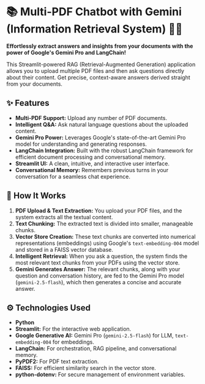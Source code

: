 # 📚 Multi-PDF Chatbot with Gemini (Information Retrieval System) 🧠✨

**Effortlessly extract answers and insights from your documents with the power of Google's Gemini Pro and LangChain!**

This Streamlit-powered RAG (Retrieval-Augmented Generation) application allows you to upload multiple PDF files and then ask questions directly about their content. Get precise, context-aware answers derived straight from your documents.


## ✨ Features

* **Multi-PDF Support:** Upload any number of PDF documents.
* **Intelligent Q&A:** Ask natural language questions about the uploaded content.
* **Gemini Pro Power:** Leverages Google's state-of-the-art Gemini Pro model for understanding and generating responses.
* **LangChain Integration:** Built with the robust LangChain framework for efficient document processing and conversational memory.
* **Streamlit UI:** A clean, intuitive, and interactive user interface.
* **Conversational Memory:** Remembers previous turns in your conversation for a seamless chat experience.


## 🚀 How It Works

1.  **PDF Upload & Text Extraction:** You upload your PDF files, and the system extracts all the textual content.
2.  **Text Chunking:** The extracted text is divided into smaller, manageable chunks.
3.  **Vector Store Creation:** These text chunks are converted into numerical representations (embeddings) using Google's `text-embedding-004` model and stored in a FAISS vector database.
4.  **Intelligent Retrieval:** When you ask a question, the system finds the most relevant text chunks from your PDFs using the vector store.
5.  **Gemini Generates Answer:** The relevant chunks, along with your question and conversation history, are fed to the Gemini Pro model (`gemini-2.5-flash`), which then generates a concise and accurate answer.


## ⚙️ Technologies Used

* **Python**
* **Streamlit:** For the interactive web application.
* **Google Generative AI:** Gemini Pro (`gemini-2.5-flash`) for LLM, `text-embedding-004` for embeddings.
* **LangChain:** For orchestration, RAG pipeline, and conversational memory.
* **PyPDF2:** For PDF text extraction.
* **FAISS:** For efficient similarity search in the vector store.
* **python-dotenv:** For secure management of environment variables.
